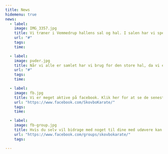 ```yaml
---
title: News
hidemenu: true
news:
  - label: 
    image: IMG_3357.jpg
    title: Vi træner i Vemmedrup hallens sal og hal. I salen har vi spejle på vægen. Det er især godt når man skal træne basis-teknikker og stillinger. Vi har også mulighed for at hænge sandsække op. Det bruges især af vores Tempo hold til kondition og fysisk træning.
    url: "#"
    tags:
    time: 

  - label: 
    image: puder.jpg
    title: Når vi alle er samlet har vi brug for den store hal, da vi er over 100 aktive karateudøvere.
    url: "#"
    tags:
    time: 

  - label: 
    image: fb.jpg
    title: Vi er meget aktive på facebook. Klik her for at se de seneste nyheder på vores Facebook side.
    url: "https://www.facebook.com/SkovboKarate/"
    tags:
    time: 

  - label: 
    image: fb-group.jpg
    title: Hvis du selv vil bidrage med noget til dine med udøvere kan du skrive i vores Facebook gruppe som er for alle klubbens medlemmer. Her kan du bl.a. stille karate-spørgsmål som helt sikkert kan besvares af et medlem.
    url: "https://www.facebook.com/groups/skovbokarate/"
    tags:

---
```

